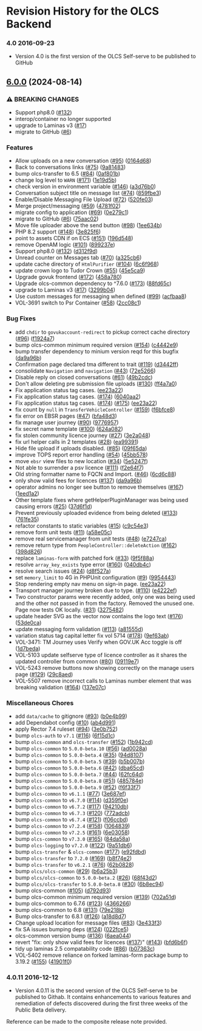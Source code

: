 # Revision History for the OLCS Backend ### 4.0 2016-09-23 - Version 4.0 is the first version of the OLCS Self-serve to be published to GitHub

## [6.0.0](https://github.com/dvsa/olcs-selfserve/compare/v5.6.0...v6.0.0) (2024-08-14)


### ⚠ BREAKING CHANGES

* Support php8.0 ([#132](https://github.com/dvsa/olcs-selfserve/issues/132))
* interop/container no longer supported
* upgrade to Laminas v3 ([#17](https://github.com/dvsa/olcs-selfserve/issues/17))
* migrate to GitHub ([#6](https://github.com/dvsa/olcs-selfserve/issues/6))

### Features

* Allow uploads on a new conversation ([#95](https://github.com/dvsa/olcs-selfserve/issues/95)) ([0164d68](https://github.com/dvsa/olcs-selfserve/commit/0164d68c0d838c432416c8011b68183e2ae514b9))
* Back to conversations links ([#75](https://github.com/dvsa/olcs-selfserve/issues/75)) ([9a81483](https://github.com/dvsa/olcs-selfserve/commit/9a81483c3c112117a80173e8bc7ae2d6cee5f184))
* bump olcs-transfer to 6.5 ([#84](https://github.com/dvsa/olcs-selfserve/issues/84)) ([0af801b](https://github.com/dvsa/olcs-selfserve/commit/0af801b6bb738a7c51a360db2e92a84efffa59b3))
* change log level to `WARN` ([#171](https://github.com/dvsa/olcs-selfserve/issues/171)) ([1e19d5b](https://github.com/dvsa/olcs-selfserve/commit/1e19d5b13854e914e753208dcbc5f52ce4168a4d))
* check version in environment variable ([#146](https://github.com/dvsa/olcs-selfserve/issues/146)) ([a3d76b0](https://github.com/dvsa/olcs-selfserve/commit/a3d76b0a48cd1169619ab1794f833922119514ad))
* Conversation subject title on message list ([#74](https://github.com/dvsa/olcs-selfserve/issues/74)) ([859fbe3](https://github.com/dvsa/olcs-selfserve/commit/859fbe3c87630930d449ea88de5db36253167e81))
* Enable/Disable Messaging File Upload ([#72](https://github.com/dvsa/olcs-selfserve/issues/72)) ([520fe03](https://github.com/dvsa/olcs-selfserve/commit/520fe03898044774c6dcda6019d682a058d5de5d))
* Merge project/messaging ([#59](https://github.com/dvsa/olcs-selfserve/issues/59)) ([4781f02](https://github.com/dvsa/olcs-selfserve/commit/4781f02289976ffbd124eeb38069a90a4d0910ba))
* migrate config to application ([#69](https://github.com/dvsa/olcs-selfserve/issues/69)) ([0e279c1](https://github.com/dvsa/olcs-selfserve/commit/0e279c13c88bae076e526f8f725aac77a42231a4))
* migrate to GitHub ([#6](https://github.com/dvsa/olcs-selfserve/issues/6)) ([75aac02](https://github.com/dvsa/olcs-selfserve/commit/75aac0220cdcc8232c1066b59d0e3123fca75bc6))
* Move file uploader above the send button ([#98](https://github.com/dvsa/olcs-selfserve/issues/98)) ([1ee634b](https://github.com/dvsa/olcs-selfserve/commit/1ee634b8feb1874845f8e870fa661805ef0ab601))
* PHP 8.2 support ([#148](https://github.com/dvsa/olcs-selfserve/issues/148)) ([3e825f6](https://github.com/dvsa/olcs-selfserve/commit/3e825f67b287a94dd0888f89a763de613fd150c4))
* point to assets CDN if on ECS ([#151](https://github.com/dvsa/olcs-selfserve/issues/151)) ([196d548](https://github.com/dvsa/olcs-selfserve/commit/196d548bee98d1c11e018ad2ce936cc1cb2082ad))
* remove OpenAM logic ([#101](https://github.com/dvsa/olcs-selfserve/issues/101)) ([899237e](https://github.com/dvsa/olcs-selfserve/commit/899237e7186b64e2db8c92ee90def43359e4b631))
* Support php8.0 ([#132](https://github.com/dvsa/olcs-selfserve/issues/132)) ([d312f9d](https://github.com/dvsa/olcs-selfserve/commit/d312f9d151b8f8ec5335e1fd0fea4f58656a2a37))
* Unread counter on Messages tab ([#70](https://github.com/dvsa/olcs-selfserve/issues/70)) ([a325cb6](https://github.com/dvsa/olcs-selfserve/commit/a325cb6be4df7131e3cddb92996f080c208c7093))
* update cache directory of `HtmlPurifier` ([#104](https://github.com/dvsa/olcs-selfserve/issues/104)) ([6c6f968](https://github.com/dvsa/olcs-selfserve/commit/6c6f968b8a522f64fa77afb268de83746989faa4))
* update crown logo to Tudor Crown ([#55](https://github.com/dvsa/olcs-selfserve/issues/55)) ([45e5ca9](https://github.com/dvsa/olcs-selfserve/commit/45e5ca902318c48d48f0971419873cc7d62d4f0a))
* Upgrade govuk frontend ([#172](https://github.com/dvsa/olcs-selfserve/issues/172)) ([458a780](https://github.com/dvsa/olcs-selfserve/commit/458a78048f8ba2ebc7ff646b9dbe1ef066ccb5b5))
* Upgrade olcs-common dependency to ^7.6.0 ([#173](https://github.com/dvsa/olcs-selfserve/issues/173)) ([88fd65c](https://github.com/dvsa/olcs-selfserve/commit/88fd65c1ddaa8e30de6723201b48b91165db2a6f))
* upgrade to Laminas v3 ([#17](https://github.com/dvsa/olcs-selfserve/issues/17)) ([3299b04](https://github.com/dvsa/olcs-selfserve/commit/3299b0421ac50dd0e8a0e73cb9c43309ea975540))
* Use custom messages for messaging when defined ([#99](https://github.com/dvsa/olcs-selfserve/issues/99)) ([acfbaa8](https://github.com/dvsa/olcs-selfserve/commit/acfbaa8cc8e594cb73d620fc443cf03ac49dfbe8))
* VOL-3691 switch to Psr Container ([#58](https://github.com/dvsa/olcs-selfserve/issues/58)) ([2cc08c1](https://github.com/dvsa/olcs-selfserve/commit/2cc08c152fe19241639bc827b9fa5d9f122c53b4))


### Bug Fixes

* add `chdir` to `govukaccount-redirect` to pickup correct cache directory ([#96](https://github.com/dvsa/olcs-selfserve/issues/96)) ([f1924a7](https://github.com/dvsa/olcs-selfserve/commit/f1924a71a7e290a8f56b6a15484815afaa4c0c8e))
* bump olcs-common minimum required version ([#154](https://github.com/dvsa/olcs-selfserve/issues/154)) ([c4442e9](https://github.com/dvsa/olcs-selfserve/commit/c4442e95f14f5b1085be7e8c8d20a7fd50c9a1f0))
* bump transfer dependency to minium version reqd for this bugfix ([da9a96b](https://github.com/dvsa/olcs-selfserve/commit/da9a96b372c75de86178759f6617d13160802db1))
* Confirmation page declared tma different to trait ([#119](https://github.com/dvsa/olcs-selfserve/issues/119)) ([d3442ff](https://github.com/dvsa/olcs-selfserve/commit/d3442ff7c0eb7ff59c108acf356b2f62eb10253c))
* consolidate `Navigation` and `navigation` ([#43](https://github.com/dvsa/olcs-selfserve/issues/43)) ([72e5266](https://github.com/dvsa/olcs-selfserve/commit/72e526631b8dbaebdc9a896065ca5366ba085818))
* Disable reply on closed conversations ([#61](https://github.com/dvsa/olcs-selfserve/issues/61)) ([49b2cdc](https://github.com/dvsa/olcs-selfserve/commit/49b2cdc57b7535a5ec02a7f7071a9304f81dc101))
* Don't allow deleting pre submission file uploads ([#130](https://github.com/dvsa/olcs-selfserve/issues/130)) ([ff4a7a0](https://github.com/dvsa/olcs-selfserve/commit/ff4a7a02a50a2bc42189604e6d4e3996741303cf))
* Fix application status tag cases. ([ee23a22](https://github.com/dvsa/olcs-selfserve/commit/ee23a22820a8de0d65f1824f26b05785f6b80edd))
* Fix application status tag cases. ([#174](https://github.com/dvsa/olcs-selfserve/issues/174)) ([6040aa2](https://github.com/dvsa/olcs-selfserve/commit/6040aa2f4c34c5e2b0188990aec39b1480747c58))
* Fix application status tag cases. ([#174](https://github.com/dvsa/olcs-selfserve/issues/174)) ([#175](https://github.com/dvsa/olcs-selfserve/issues/175)) ([ee23a22](https://github.com/dvsa/olcs-selfserve/commit/ee23a22820a8de0d65f1824f26b05785f6b80edd))
* fix count by `null` in `TransferVehicleController` ([#159](https://github.com/dvsa/olcs-selfserve/issues/159)) ([f6bfce8](https://github.com/dvsa/olcs-selfserve/commit/f6bfce832e228b9a10755fa7862727de539c310b))
* fix error on EBSR pages ([#47](https://github.com/dvsa/olcs-selfserve/issues/47)) ([bfa48d3](https://github.com/dvsa/olcs-selfserve/commit/bfa48d3cfe788f1bc2f5ad71740c063c86646b68))
* fix manage user journey ([#90](https://github.com/dvsa/olcs-selfserve/issues/90)) ([9776957](https://github.com/dvsa/olcs-selfserve/commit/97769576b8a22fe65bb832f13e1e78c29d8e32da))
* fix secret name template ([#100](https://github.com/dvsa/olcs-selfserve/issues/100)) ([624a082](https://github.com/dvsa/olcs-selfserve/commit/624a082b684016eb3597185df096dfae0dadfb13))
* fix stolen community licence journey ([#27](https://github.com/dvsa/olcs-selfserve/issues/27)) ([3e2a048](https://github.com/dvsa/olcs-selfserve/commit/3e2a048c927fc1376a663233fe5f839bf92ca3ca))
* fix url helper calls in 2 templates ([#28](https://github.com/dvsa/olcs-selfserve/issues/28)) ([ea99391](https://github.com/dvsa/olcs-selfserve/commit/ea9939178f2d64a75e532b93a0003cefde0dc5ca))
* Hide file upload if uploads disabled. ([#85](https://github.com/dvsa/olcs-selfserve/issues/85)) ([09f65da](https://github.com/dvsa/olcs-selfserve/commit/09f65da1283a0ff87e047df4f9e2dafcf0710608))
* improve TOPS report error handling ([#54](https://github.com/dvsa/olcs-selfserve/issues/54)) ([45bb578](https://github.com/dvsa/olcs-selfserve/commit/45bb5784929c06672e546ce9da3968f8d3e15176))
* move `ebsr` view files to new location ([#34](https://github.com/dvsa/olcs-selfserve/issues/34)) ([5e5247f](https://github.com/dvsa/olcs-selfserve/commit/5e5247f8de47c5ba8a7e5385f63f9adafafe9c4b))
* Not able to surrender a psv licence ([#111](https://github.com/dvsa/olcs-selfserve/issues/111)) ([f2e64f7](https://github.com/dvsa/olcs-selfserve/commit/f2e64f7c3150d5c21a7d97354566e8e5f5bb8c35))
* Old string formatter name to FQCN and Import. ([#46](https://github.com/dvsa/olcs-selfserve/issues/46)) ([6cd6c88](https://github.com/dvsa/olcs-selfserve/commit/6cd6c8871c3c39aba07eed73af3e5eb09c9199a5))
* only show valid fees for licences ([#137](https://github.com/dvsa/olcs-selfserve/issues/137)) ([da9a96b](https://github.com/dvsa/olcs-selfserve/commit/da9a96b372c75de86178759f6617d13160802db1))
* operator admins no longer see button to remove themselves ([#167](https://github.com/dvsa/olcs-selfserve/issues/167)) ([1eed1a2](https://github.com/dvsa/olcs-selfserve/commit/1eed1a28ed76d003f653b1e64700ad06f52d2b40))
* Other template fixes where getHelperPluginManager was being used causing errors ([#25](https://github.com/dvsa/olcs-selfserve/issues/25)) ([37d6f1d](https://github.com/dvsa/olcs-selfserve/commit/37d6f1dd3653e135926341cee5df0ae8f30bcfd0))
* Prevent previously uploaded evidence from being deleted ([#133](https://github.com/dvsa/olcs-selfserve/issues/133)) ([761fe35](https://github.com/dvsa/olcs-selfserve/commit/761fe3548fb1e0fef67b11169dae86988e93025d))
* refactor constants to static variables ([#15](https://github.com/dvsa/olcs-selfserve/issues/15)) ([c9c54e3](https://github.com/dvsa/olcs-selfserve/commit/c9c54e3de08fdc20b2741bca21fa2261b5c759f3))
* remove form unit tests ([#11](https://github.com/dvsa/olcs-selfserve/issues/11)) ([a58e05c](https://github.com/dvsa/olcs-selfserve/commit/a58e05c809821f7edc5945f3003c5f348874b7e3))
* remove real servicemanager from unit tests ([#48](https://github.com/dvsa/olcs-selfserve/issues/48)) ([e7247ca](https://github.com/dvsa/olcs-selfserve/commit/e7247ca3979ee77c8e3df971d004b5073f88d2cf))
* remove return type from `PeopleController::deleteAction` ([#162](https://github.com/dvsa/olcs-selfserve/issues/162)) ([398d826](https://github.com/dvsa/olcs-selfserve/commit/398d8260c4a159b4a6f31cad8b3f6d1b8f2f9a01))
* replace `laminas-form` with patched fork ([#33](https://github.com/dvsa/olcs-selfserve/issues/33)) ([9f5f88a](https://github.com/dvsa/olcs-selfserve/commit/9f5f88a8912d4484f04d4d221eaeaec16eae9be7))
* resolve `array_key_exists` type error ([#160](https://github.com/dvsa/olcs-selfserve/issues/160)) ([040db4c](https://github.com/dvsa/olcs-selfserve/commit/040db4ca490c7b98b7be4ce3a3a2ca36547bf515))
* resolve search issues ([#24](https://github.com/dvsa/olcs-selfserve/issues/24)) ([d8f527a](https://github.com/dvsa/olcs-selfserve/commit/d8f527aa24fd9b311679f6f55e7fc145a3a3408e))
* set `memory_limit` to 4G in PHPUnit configuration ([#9](https://github.com/dvsa/olcs-selfserve/issues/9)) ([9954443](https://github.com/dvsa/olcs-selfserve/commit/99544434c99bb3d88baad692e3340686cc434901))
* Stop rendering empty nav menu on sign-in page. ([ee23a22](https://github.com/dvsa/olcs-selfserve/commit/ee23a22820a8de0d65f1824f26b05785f6b80edd))
* Transport manager journey broken due to type. ([#110](https://github.com/dvsa/olcs-selfserve/issues/110)) ([e4222ef](https://github.com/dvsa/olcs-selfserve/commit/e4222ef6b196e46a64919f42140678a35e7641b7))
* Two constructor params were recently added, only one was being used and the other not passed in from the factory. Removed the unused one. Page now tests OK locally. ([#31](https://github.com/dvsa/olcs-selfserve/issues/31)) ([3275482](https://github.com/dvsa/olcs-selfserve/commit/3275482d0e4f3eaccbd02592426c48dc6ef6bbb0))
* update header SVG as the vector now contains the logo text ([#176](https://github.com/dvsa/olcs-selfserve/issues/176)) ([53de0ca](https://github.com/dvsa/olcs-selfserve/commit/53de0ca62ada90f3818b027fa8727c65c5946706))
* update messaging form validation ([#113](https://github.com/dvsa/olcs-selfserve/issues/113)) ([a81555d](https://github.com/dvsa/olcs-selfserve/commit/a81555dfbe532e196e32c8d1f19b2748a78546db))
* variation status tag capital letter fix vol 5714 ([#178](https://github.com/dvsa/olcs-selfserve/issues/178)) ([9ef63ab](https://github.com/dvsa/olcs-selfserve/commit/9ef63ab3f7df05fe0168bfa6c5ea4664f98e78c3))
* VOL-3471: TM Journey uses Verify when GOV.UK Acc toggle is off ([1d7beda](https://github.com/dvsa/olcs-selfserve/commit/1d7beda1b5d7280eeaf64d54ccc0253298d52cd2))
* VOL-5103 update selfserve type of licence controller as it shares the updated controller from common ([#80](https://github.com/dvsa/olcs-selfserve/issues/80)) ([09119e7](https://github.com/dvsa/olcs-selfserve/commit/09119e716bc5a5a2fcae42481394e4a03926f6a3))
* VOL-5243 remove buttons now showing correctly on the manage users page ([#129](https://github.com/dvsa/olcs-selfserve/issues/129)) ([29c8aed](https://github.com/dvsa/olcs-selfserve/commit/29c8aed96e13257011113207cf6f8b12f46649e2))
* VOL-5507 remove incorrect calls to Laminas number element that was breaking validation ([#164](https://github.com/dvsa/olcs-selfserve/issues/164)) ([137e07c](https://github.com/dvsa/olcs-selfserve/commit/137e07c2cafd2cd9b38249a318d7444111af34f6))


### Miscellaneous Chores

* add `data/cache` to gitignore ([#93](https://github.com/dvsa/olcs-selfserve/issues/93)) ([b0e4b99](https://github.com/dvsa/olcs-selfserve/commit/b0e4b996c1a5ace8ea65dfffa7c2b5cb60277d49))
* add Dependabot config ([#10](https://github.com/dvsa/olcs-selfserve/issues/10)) ([ab4d991](https://github.com/dvsa/olcs-selfserve/commit/ab4d9919a25ddf6bb46f82f895179457cb721e33))
* apply Rector 7.4 ruleset ([#94](https://github.com/dvsa/olcs-selfserve/issues/94)) ([3e0b752](https://github.com/dvsa/olcs-selfserve/commit/3e0b752322fb01f3a1dc9bc3cfcfd5184a566492))
* bump `olcs-auth` to `v7.1` ([#116](https://github.com/dvsa/olcs-selfserve/issues/116)) ([6f15d1c](https://github.com/dvsa/olcs-selfserve/commit/6f15d1cdaef976a3bde01b312765ca5c74a11b9d))
* bump `olcs-common` and `olcs-transfer` ([#152](https://github.com/dvsa/olcs-selfserve/issues/152)) ([1b942cd](https://github.com/dvsa/olcs-selfserve/commit/1b942cd3290aba09cf055f44dd1441021dec2527))
* bump `olcs-common` to `5.0.0-beta.10` ([#56](https://github.com/dvsa/olcs-selfserve/issues/56)) ([ad0028a](https://github.com/dvsa/olcs-selfserve/commit/ad0028a7b621b8dacfc4666199b6dc15797d222e))
* bump `olcs-common` to `5.0.0-beta.4` ([#35](https://github.com/dvsa/olcs-selfserve/issues/35)) ([94d8107](https://github.com/dvsa/olcs-selfserve/commit/94d8107c322d2f10e13614990e62bd601ba0e998))
* bump `olcs-common` to `5.0.0-beta.5` ([#39](https://github.com/dvsa/olcs-selfserve/issues/39)) ([b5b007b](https://github.com/dvsa/olcs-selfserve/commit/b5b007bc0d50bb0751af72fad1a1da462087257d))
* bump `olcs-common` to `5.0.0-beta.6` ([#42](https://github.com/dvsa/olcs-selfserve/issues/42)) ([dba65cd](https://github.com/dvsa/olcs-selfserve/commit/dba65cd9d26b7aa2a2346f4a927000fac120d519))
* bump `olcs-common` to `5.0.0-beta.7` ([#44](https://github.com/dvsa/olcs-selfserve/issues/44)) ([62fc64d](https://github.com/dvsa/olcs-selfserve/commit/62fc64de6225d8849bde16bffe3ee7c9e8f494f4))
* bump `olcs-common` to `5.0.0-beta.8` ([#51](https://github.com/dvsa/olcs-selfserve/issues/51)) ([485784e](https://github.com/dvsa/olcs-selfserve/commit/485784ed243c0b1fc9fdc8ae47d8026ad91637b5))
* bump `olcs-common` to `5.0.0-beta.9` ([#52](https://github.com/dvsa/olcs-selfserve/issues/52)) ([f6f33f7](https://github.com/dvsa/olcs-selfserve/commit/f6f33f794e8b2c6da240d120dafb6a39e7cc99cf))
* bump `olcs-common` to `v6.1.1` ([#77](https://github.com/dvsa/olcs-selfserve/issues/77)) ([3e687ef](https://github.com/dvsa/olcs-selfserve/commit/3e687eff2423b808be0907cb1f9756719961c9d5))
* bump `olcs-common` to `v6.7.0` ([#114](https://github.com/dvsa/olcs-selfserve/issues/114)) ([d359f0e](https://github.com/dvsa/olcs-selfserve/commit/d359f0e34f555b7e5339c6c6bf51215d22e1cc44))
* bump `olcs-common` to `v6.7.2` ([#117](https://github.com/dvsa/olcs-selfserve/issues/117)) ([94210db](https://github.com/dvsa/olcs-selfserve/commit/94210dbae2ab6dce0c858f1c1a0b8116add022a6))
* bump `olcs-common` to `v6.7.3` ([#120](https://github.com/dvsa/olcs-selfserve/issues/120)) ([772adcb](https://github.com/dvsa/olcs-selfserve/commit/772adcbb4c31084ed03792c1461dda0e23e7b75f))
* bump `olcs-common` to `v6.7.4` ([#121](https://github.com/dvsa/olcs-selfserve/issues/121)) ([f06ccbd](https://github.com/dvsa/olcs-selfserve/commit/f06ccbdd3e697ddea5ef0ebb181e1191960f35f9))
* bump `olcs-common` to `v7.2.4` ([#158](https://github.com/dvsa/olcs-selfserve/issues/158)) ([1064839](https://github.com/dvsa/olcs-selfserve/commit/1064839d9f947c679f650ea82c201d85fa5aaa5a))
* bump `olcs-common` to `v7.2.5` ([#161](https://github.com/dvsa/olcs-selfserve/issues/161)) ([6e03058](https://github.com/dvsa/olcs-selfserve/commit/6e03058d3f4666b9955489b4fa766723a9e6d0eb))
* bump `olcs-common` to `v7.3.0` ([#165](https://github.com/dvsa/olcs-selfserve/issues/165)) ([84da58a](https://github.com/dvsa/olcs-selfserve/commit/84da58a3812813efcb4c5cf0ef210c7269ad1969))
* bump `olcs-logging` to `v7.2.0` ([#122](https://github.com/dvsa/olcs-selfserve/issues/122)) ([9a51db6](https://github.com/dvsa/olcs-selfserve/commit/9a51db6796ece8b8b56961a62e4325f1f9c41066))
* bump `olcs-transfer` & `olcs-common` ([#177](https://github.com/dvsa/olcs-selfserve/issues/177)) ([e92fdbd](https://github.com/dvsa/olcs-selfserve/commit/e92fdbd2b2c894d682f480eaa0ebe30a32afc05a))
* bump `olcs-transfer` to `7.2.0` ([#169](https://github.com/dvsa/olcs-selfserve/issues/169)) ([b8f74e2](https://github.com/dvsa/olcs-selfserve/commit/b8f74e22b9d97e223ed970a0bec2fa3ee3b39b1a))
* bump `olcs-transfer` to `v6.2.1` ([#76](https://github.com/dvsa/olcs-selfserve/issues/76)) ([62b0828](https://github.com/dvsa/olcs-selfserve/commit/62b0828c5600273affe5ca1c5922b2947bdc5b88))
* bump `olcs/olcs-common` ([#29](https://github.com/dvsa/olcs-selfserve/issues/29)) ([b6a25b3](https://github.com/dvsa/olcs-selfserve/commit/b6a25b3a3cee9bb4aa459b7ea9a38a7ecd2e7118))
* bump `olcs/olcs-common` to `5.0.0-beta.2` ([#26](https://github.com/dvsa/olcs-selfserve/issues/26)) ([68f43d2](https://github.com/dvsa/olcs-selfserve/commit/68f43d2cde04a27c4a6ad2ec8dbf9f89b349a0eb))
* bump `olcs/olcs-transfer` to `5.0.0-beta.8` ([#30](https://github.com/dvsa/olcs-selfserve/issues/30)) ([6b8ec94](https://github.com/dvsa/olcs-selfserve/commit/6b8ec947f3502da3a5dca288583bf12b10cc66e6))
* bump olcs-common ([#105](https://github.com/dvsa/olcs-selfserve/issues/105)) ([d792d93](https://github.com/dvsa/olcs-selfserve/commit/d792d937162866d8a90d8522adcf0c40601209f2))
* bump olcs-common minimum required version ([#139](https://github.com/dvsa/olcs-selfserve/issues/139)) ([702a51d](https://github.com/dvsa/olcs-selfserve/commit/702a51d84262c031e929ca2eedc9a3f7cb691347))
* bump olcs-common to 6.7.6 ([#123](https://github.com/dvsa/olcs-selfserve/issues/123)) ([4366266](https://github.com/dvsa/olcs-selfserve/commit/436626612c476cbc8272910579f7c597f83148f8))
* bump olcs-common to 6.8 ([#131](https://github.com/dvsa/olcs-selfserve/issues/131)) ([79e218b](https://github.com/dvsa/olcs-selfserve/commit/79e218bd522d6ee5f086ede9fdd246fc3fac1f14))
* Bump olcs-transfer to 6.8.1 ([#126](https://github.com/dvsa/olcs-selfserve/issues/126)) ([a18d8d7](https://github.com/dvsa/olcs-selfserve/commit/a18d8d7b50bb0a9612706c9014ee3b68f27ddd4c))
* Change upload location for message files ([#83](https://github.com/dvsa/olcs-selfserve/issues/83)) ([3e433f3](https://github.com/dvsa/olcs-selfserve/commit/3e433f3946cd6ea6f259b99e255092749880aef0))
* fix SA issues bumping deps ([#124](https://github.com/dvsa/olcs-selfserve/issues/124)) ([022fce5](https://github.com/dvsa/olcs-selfserve/commit/022fce5d87e51fe447584b64e61f94d7c9e74562))
* olcs-common version bump ([#136](https://github.com/dvsa/olcs-selfserve/issues/136)) ([6aea044](https://github.com/dvsa/olcs-selfserve/commit/6aea044f2b0fe5cd8c709cb59b06bc8d2436172b))
* revert "fix: only show valid fees for licences ([#137](https://github.com/dvsa/olcs-selfserve/issues/137))" ([#143](https://github.com/dvsa/olcs-selfserve/issues/143)) ([bfd6b6f](https://github.com/dvsa/olcs-selfserve/commit/bfd6b6f47491c03d8d2ea312424407fe6574bea9))
* tidy up laminas 2.5 compatability code ([#86](https://github.com/dvsa/olcs-selfserve/issues/86)) ([b07363c](https://github.com/dvsa/olcs-selfserve/commit/b07363c397b665c1247c6f8e7723acebbca585f7))
* VOL-5402 remove reliance on forked laminas-form package bump to 3.19.2 ([#155](https://github.com/dvsa/olcs-selfserve/issues/155)) ([41901f0](https://github.com/dvsa/olcs-selfserve/commit/41901f086b0594e9b821926e0286adfe6c34f6a5))

### 4.0.11	2016-12-12

- Version 4.0.11 is the second version of the OLCS Self-serve to be published to Githab.  It contains enhancements to various features and remediation of defects discovered during the first three weeks of the Public Beta delivery.

Reference can be made to the composite release note provided.
